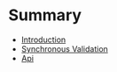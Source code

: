 # Summary

* [Introduction](README.md)
* [Synchronous Validation](synchronous-validation.md)
* [Api](api.md)
